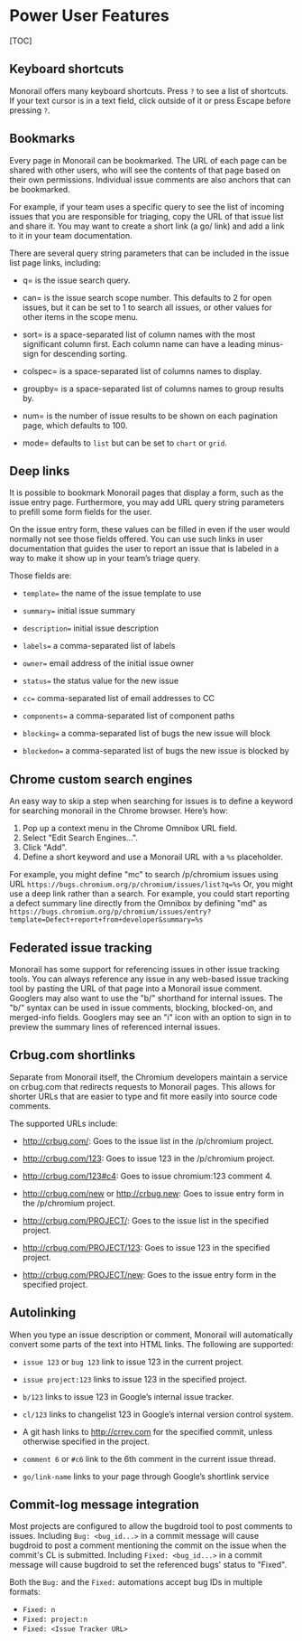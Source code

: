# Power User Features

[TOC]

## Keyboard shortcuts

Monorail offers many keyboard shortcuts. Press `?` to see a list of shortcuts.
If your text cursor is in a text field, click outside of it or press Escape
before pressing `?`.

## Bookmarks

Every page in Monorail can be bookmarked. The URL of each page can be shared
with other users, who will see the contents of that page based on their own
permissions. Individual issue comments are also anchors that can be bookmarked.

For example, if your team uses a specific query to see the list of incoming
issues that you are responsible for triaging, copy the URL of that issue list
and share it. You may want to create a short link (a go/ link) and add a link to
it in your team documentation.

There are several query string parameters that can be included in the issue list
page links, including:

*   q= is the issue search query.

*   can= is the issue search scope number. This defaults to 2 for open issues,
    but it can be set to 1 to search all issues, or other values for other items
    in the scope menu.

*   sort= is a space-separated list of column names with the most significant
    column first. Each column name can have a leading minus-sign for descending
    sorting.

*   colspec= is a space-separated list of columns names to display.

*   groupby= is a space-separated list of columns names to group results by.

*   num= is the number of issue results to be shown on each pagination page,
    which defaults to 100.

*   mode= defaults to `list` but can be set to `chart` or `grid`.

## Deep links

It is possible to bookmark Monorail pages that display a form, such as the issue
entry page. Furthermore, you may add URL query string parameters to prefill some
form fields for the user.

On the issue entry form, these values can be filled in even if the user would
normally not see those fields offered. You can use such links in user
documentation that guides the user to report an issue that is labeled in a way
to make it show up in your team’s triage query.

Those fields are:

* `template=` the name of the issue template to use

* `summary=` initial issue summary

* `description=` initial issue description

* `labels=` a comma-separated list of labels

* `owner=` email address of the initial issue owner

* `status=` the status value for the new issue

* `cc=` comma-separated list of email addresses to CC

* `components=` a comma-separated list of component paths

* `blocking=` a comma-separated list of bugs the new issue will block

* `blockedon=` a comma-separated list of bugs the new issue is blocked by

## Chrome custom search engines

An easy way to skip a step when searching for issues is to define a keyword for
searching monorail in the Chrome browser. Here’s how:

1.  Pop up a context menu in the Chrome Omnibox URL field.
1.  Select "Edit Search Engines...".
1.  Click "Add".
1.  Define a short keyword and use a Monorail URL with a `%s` placeholder.

For example, you might define "mc" to search /p/chromium issues using URL
`https://bugs.chromium.org/p/chromium/issues/list?q=%s` Or, you might use a deep
link rather than a search. For example, you could start reporting a defect
summary line directly from the Omnibox by defining "md" as
`https://bugs.chromium.org/p/chromium/issues/entry?template=Defect+report+from+developer&summary=%s`

## Federated issue tracking

Monorail has some support for referencing issues in other issue tracking tools.
You can always reference any issue in any web-based issue tracking tool by
pasting the URL of that page into a Monorail issue comment. Googlers may also
want to use the "b/" shorthand for internal issues. The "b/" syntax can be used
in issue comments, blocking, blocked-on, and merged-info fields. Googlers may
see an "i" icon with an option to sign in to preview the summary lines of
referenced internal issues.

## Crbug.com shortlinks

Separate from Monorail itself, the Chromium developers maintain a service on
crbug.com that redirects requests to Monorail pages. This allows for shorter
URLs that are easier to type and fit more easily into source code comments.

The supported URLs include:

*   http://crbug.com/: Goes to the issue list in the /p/chromium project.

*   http://crbug.com/123: Goes to issue 123 in the /p/chromium project.

*   http://crbug.com/123#c4: Goes to issue chromium:123 comment 4.

*   http://crbug.com/new or http://crbug.new: Goes to issue entry form in the
    /p/chromium project.

*   http://crbug.com/PROJECT/: Goes to the issue list in the specified project.

*   http://crbug.com/PROJECT/123: Goes to issue 123 in the specified project.

*   http://crbug.com/PROJECT/new: Goes to the issue entry form in the specified
    project.

## Autolinking

When you type an issue description or comment, Monorail will automatically
convert some parts of the text into HTML links. The following are supported:

*   `issue 123` or `bug 123` link to issue 123 in the current project.

*   `issue project:123` links to issue 123 in the specified project.

*   `b/123` links to issue 123 in Google’s internal issue tracker.

*   `cl/123` links to changelist 123 in Google’s internal version control
    system.

*   A git hash links to http://crrev.com for the specified commit, unless
    otherwise specified in the project.

*   `comment 6` or `#c6` link to the 6th comment in the current issue thread.

*   `go/link-name` links to your page through Google’s shortlink service

## Commit-log message integration

Most projects are configured to allow the bugdroid tool to post comments to
issues. Including `Bug: <bug_id...>` in a commit message will cause bugdroid to
post a comment mentioning the commit on the issue when the commit's CL is
submitted. Including `Fixed: <bug_id...>` in a commit message will cause
bugdroid to set the referenced bugs' status to "Fixed".

Both the `Bug:` and the `Fixed:` automations accept bug IDs in multiple formats:
*   `Fixed: n`
*   `Fixed: project:n`
*   `Fixed: <Issue Tracker URL>`
